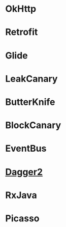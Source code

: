 # OkHttp
# Retrofit
# Glide
# LeakCanary
# ButterKnife
# BlockCanary
# EventBus
# [Dagger2](https://github.com/assess15/SourceCode/blob/master/app/src/main/java/cn/ju/openProject/dagger2/Dagger2.md)
# RxJava
# Picasso
